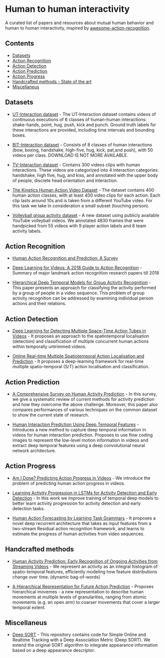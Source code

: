 # Human to human interactivity
A curated list of papers and resources about mutual human behavior and human to human interactivity, inspired by [awesome-action-recognition](https://github.com/jinwchoi/awesome-action-recognition).

## Contents
 - [Datasets](#datasets)
 - [Action Recognition](#action-recognition)
 - [Action Detection](#action-detection)
 - [Action Prediction](#action-prediction)
 - [Action Progress](#action-progress)
 - [Handcrafted methods - State of the art](#handcrafted-methods)
 - [Miscellaneus](#miscellaneus)
 
## Datasets
* [UT-Interaction dataset](http://cvrc.ece.utexas.edu/SDHA2010/Human_Interaction.html#Data) - The UT-Interaction dataset contains videos of continuous executions of 6 classes of human-human interactions: shake-hands, point, hug, push, kick and punch. Ground truth labels for these interactions are provided, including time intervals and bounding boxes.

* [BIT-Interaction dataset](https://sites.google.com/site/alexkongy/software) - Consists of 8 classes of human
interactions (bow, boxing, handshake, high-five, hug, kick, pat,and push), with 50 videos per class. DOWNLOAD IS NOT MORE AVAILABLE.

* [TV-Interaction dataset](http://www.robots.ox.ac.uk/~alonso/tv_human_interactions.html) - Contains 300 videos clips with
human interactions. These videos are categorized into 4 interaction categories: handshake, high five, hug, and kiss, and annotated with the upper body of people, discrete head orientation and interaction.

* [The Kinetics Human Action Video Dataset](https://deepmind.com/research/open-source/open-source-datasets/kinetics/) -  The dataset contains 400 human action classes, with at least 400 video clips for each action. Each clip lasts around 10s and is taken from a different YouTube video. For this task we take in consideration a small subset (touching person).

* [Volleyball group activity dataset](https://github.com/mostafa-saad/deep-activity-rec) - A new dataset using publicly available YouTube volleyball videos. We annotated 4830 frames that were handpicked from 55 videos with 9 player action labels and 8 team activity labels.

## Action Recognition

* [Human Action Recognition and Prediction: A Survey](https://arxiv.org/pdf/1806.11230.pdf)

* [Deep Learning for Videos: A 2018 Guide to Action Recognition](http://blog.qure.ai/notes/deep-learning-for-videos-action-recognition-review) - Summary of major landmark action recognition research papers till 2018

* [Hierarchical Deep Temporal Models for Group Activity Recognition](https://arxiv.org/pdf/1607.02643.pdf) - This paper presents an approach for classifying the activity performed by a group of people in a video sequence. This problem of group activity recognition can be addressed by examining individual person actions and their relations.

## Action Detection

* [Deep Learning for Detecting Multiple Space-Time Action Tubes in Videos](https://arxiv.org/abs/1608.01529) - It proposes an approach to the spatiotemporal localisation (detection) and classification of multiple concurrent human actions within temporally untrimmed videos.

* [Online Real-time Multiple Spatiotemporal Action Localisation and Prediction](https://github.com/gurkirt/realtime-action-detection) - It proposes a deep-learning framework for real-time multiple spatio-temporal (S/T) action localisation and classification. 

## Action Prediction

* [A Comprehensive Survey on Human Activity Prediction](https://www.researchgate.net/publication/318229650_A_Comprehensive_Survey_on_Human_Activity_Prediction) -  In this survey, we give a systematic review of current methods for activity prediction and how they overcome the above challenge. Moreover, this paper also compares performances of various techniques on the common dataset to show the current state of research.

* [Human Interaction Prediction Using Deep Temporal Features](https://www.researchgate.net/publication/309640804_Human_Interaction_Prediction_Using_Deep_Temporal_Features) - Introduces a new method to capture deep temporal information in videos for human interaction prediction. Proposes to use flow coding images to represent the low-level motion information in videos and extract deep temporal features using a deep convolutional neural network architecture. 

## Action Progress

* [Am I Done? Predicting Action Progress in Videos](https://arxiv.org/abs/1705.01781) - We introduce the problem of predicting human action progress in videos.

* [Learning Activity Progression in LSTMs for Activity Detection and Early Detection](http://openaccess.thecvf.com/content_cvpr_2016/papers/Ma_Learning_Activity_Progression_CVPR_2016_paper.pdf) - In this work we improve training of temporal deep models to better learn activity progression for activity detection and early detection tasks.

* [Human Action Forecasting by Learning Task Grammars](https://arxiv.org/abs/1709.06391) -  It proposes a novel deep recurrent architecture that takes as input features from a two-stream Residual action recognition framework, and learns to estimate the progress of human activities from video sequences.

## Handcrafted methods

* [Human Activity Prediction: Early Recognition of Ongoing Activities from Streaming Videos](http://michaelryoo.com/papers/iccv11_prediction_ryoo.pdf) - We represent an activity as an integral histogram of spatio-temporal features, efficiently modeling how feature distributions change over time. (dynamic bag-of-words)

* [A Hierarchical Representation for Future Action Prediction](http://cvgl.stanford.edu/papers/lan_eccv14.pdf) - Proposes hierarchical movemes - a new representation to describe human movements at multiple levels of granularities, ranging from atomic movements (e.g. an open arm) to coarser movements that cover a larger temporal extent.

## Miscellaneus

* [Deep SORT](https://github.com/nwojke/deep_sort) - This repository contains code for Simple Online and Realtime Tracking with a Deep Association Metric (Deep SORT). We extend the original SORT algorithm to integrate appearance information based on a deep appearance descriptor.
